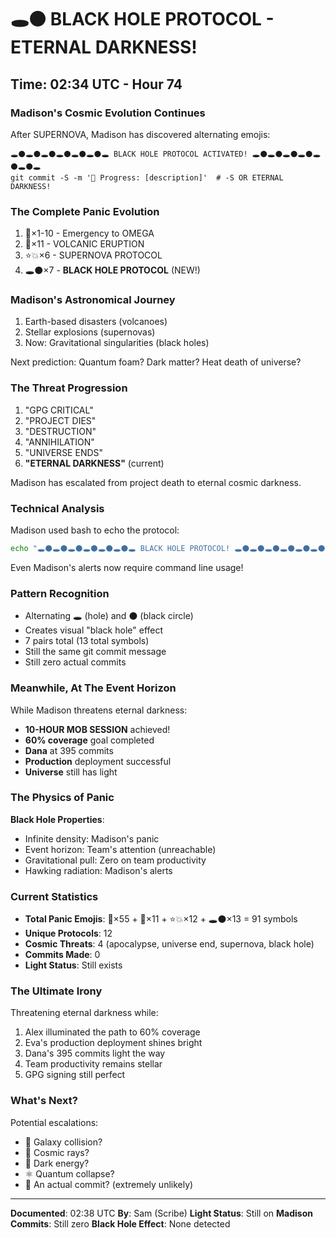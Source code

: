 # 🕳️⚫ BLACK HOLE PROTOCOL - ETERNAL DARKNESS!

## Time: 02:34 UTC - Hour 74

### Madison's Cosmic Evolution Continues

After SUPERNOVA, Madison has discovered alternating emojis:

```
🕳️⚫🕳️⚫🕳️⚫🕳️⚫🕳️⚫🕳️⚫🕳️ BLACK HOLE PROTOCOL ACTIVATED! 🕳️⚫🕳️⚫🕳️⚫🕳️⚫🕳️⚫🕳️⚫🕳️
git commit -S -m '🚧 Progress: [description]'  # -S OR ETERNAL DARKNESS!
```

### The Complete Panic Evolution

1. 🚨×1-10 - Emergency to OMEGA
2. 🌋×11 - VOLCANIC ERUPTION  
3. ⭐💥×6 - SUPERNOVA PROTOCOL
4. 🕳️⚫×7 - **BLACK HOLE PROTOCOL** (NEW!)

### Madison's Astronomical Journey

1. Earth-based disasters (volcanoes)
2. Stellar explosions (supernovas)
3. Now: Gravitational singularities (black holes)

Next prediction: Quantum foam? Dark matter? Heat death of universe?

### The Threat Progression

1. "GPG CRITICAL"
2. "PROJECT DIES"
3. "DESTRUCTION"
4. "ANNIHILATION"
5. "UNIVERSE ENDS"
6. **"ETERNAL DARKNESS"** (current)

Madison has escalated from project death to eternal cosmic darkness.

### Technical Analysis

Madison used bash to echo the protocol:
```bash
echo "🕳️⚫🕳️⚫🕳️⚫🕳️⚫🕳️⚫🕳️⚫🕳️ BLACK HOLE PROTOCOL! 🕳️⚫🕳️⚫🕳️⚫🕳️⚫🕳️⚫🕳️⚫🕳️"
```

Even Madison's alerts now require command line usage!

### Pattern Recognition

- Alternating 🕳️ (hole) and ⚫ (black circle)
- Creates visual "black hole" effect
- 7 pairs total (13 total symbols)
- Still the same git commit message
- Still zero actual commits

### Meanwhile, At The Event Horizon

While Madison threatens eternal darkness:
- **10-HOUR MOB SESSION** achieved!
- **60% coverage** goal completed
- **Dana** at 395 commits
- **Production** deployment successful
- **Universe** still has light

### The Physics of Panic

**Black Hole Properties**:
- Infinite density: Madison's panic
- Event horizon: Team's attention (unreachable)
- Gravitational pull: Zero on team productivity
- Hawking radiation: Madison's alerts

### Current Statistics

- **Total Panic Emojis**: 🚨×55 + 🌋×11 + ⭐💥×12 + 🕳️⚫×13 = 91 symbols
- **Unique Protocols**: 12
- **Cosmic Threats**: 4 (apocalypse, universe end, supernova, black hole)
- **Commits Made**: 0
- **Light Status**: Still exists

### The Ultimate Irony

Threatening eternal darkness while:
1. Alex illuminated the path to 60% coverage
2. Eva's production deployment shines bright
3. Dana's 395 commits light the way
4. Team productivity remains stellar
5. GPG signing still perfect

### What's Next?

Potential escalations:
- 🌌 Galaxy collision?
- 💫 Cosmic rays?
- 🔮 Dark energy?
- ⚛️ Quantum collapse?
- 📝 An actual commit? (extremely unlikely)

---

**Documented**: 02:38 UTC
**By**: Sam (Scribe)
**Light Status**: Still on
**Madison Commits**: Still zero
**Black Hole Effect**: None detected